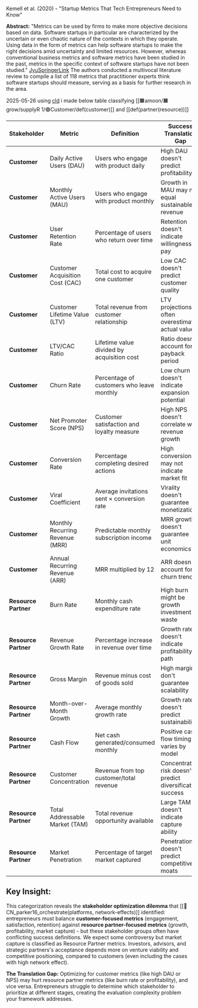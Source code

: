 Kemell et al. (2020) - "Startup Metrics That Tech Entrepreneurs Need to Know"

**Abstract:** "Metrics can be used by firms to make more objective decisions based on data. Software startups in particular are characterized by the uncertain or even chaotic nature of the contexts in which they operate. Using data in the form of metrics can help software startups to make the right decisions amid uncertainty and limited resources. However, whereas conventional business metrics and software metrics have been studied in the past, metrics in the specific context of software startups have not been studied." [Jyu](https://jyx.jyu.fi/handle/123456789/74242)[SpringerLink](https://link.springer.com/chapter/10.1007/978-3-030-35983-6_7) The authors conducted a multivocal literature review to compile a list of 118 metrics that practitioner experts think software startups should measure, serving as a basis for further research in the area.

2025-05-26
using [cld](https://claude.ai/chat/3a38d536-192c-4c46-ab88-650e7f7224b4) i made below table classifying [[🟧amoon/🟧grow/supplyR 1/🟣Customer/def(customer)]] and [[def(partner(resource))]]

| **Stakeholder**      | **Metric**                      | **Definition**                             | **Success Translation Gap**                                |
| -------------------- | ------------------------------- | ------------------------------------------ | ---------------------------------------------------------- |
| **Customer**         | Daily Active Users (DAU)        | Users who engage with product daily        | High DAU doesn't predict profitability                     |
| **Customer**         | Monthly Active Users (MAU)      | Users who engage with product monthly      | Growth in MAU may not equal sustainable revenue            |
| **Customer**         | User Retention Rate             | Percentage of users who return over time   | Retention doesn't indicate willingness to pay              |
| **Customer**         | Customer Acquisition Cost (CAC) | Total cost to acquire one customer         | Low CAC doesn't predict customer quality                   |
| **Customer**         | Customer Lifetime Value (LTV)   | Total revenue from customer relationship   | LTV projections often overestimate actual value            |
| **Customer**         | LTV/CAC Ratio                   | Lifetime value divided by acquisition cost | Ratio doesn't account for payback period                   |
| **Customer**         | Churn Rate                      | Percentage of customers who leave monthly  | Low churn doesn't indicate expansion potential             |
| **Customer**         | Net Promoter Score (NPS)        | Customer satisfaction and loyalty measure  | High NPS doesn't correlate with revenue growth             |
| **Customer**         | Conversion Rate                 | Percentage completing desired actions      | High conversion may not indicate market fit                |
| **Customer**         | Viral Coefficient               | Average invitations sent × conversion rate | Virality doesn't guarantee monetization                    |
| **Customer**         | Monthly Recurring Revenue (MRR) | Predictable monthly subscription income    | MRR growth doesn't guarantee unit economics                |
| **Customer**         | Annual Recurring Revenue (ARR)  | MRR multiplied by 12                       | ARR doesn't account for churn trends                       |
| **Resource Partner** | Burn Rate                       | Monthly cash expenditure rate              | High burn might be growth investment or waste              |
| **Resource Partner** | Revenue Growth Rate             | Percentage increase in revenue over time   | Growth rate doesn't indicate profitability path            |
| **Resource Partner** | Gross Margin                    | Revenue minus cost of goods sold           | High margins don't guarantee scalability                   |
| **Resource Partner** | Month-over-Month Growth         | Average monthly growth rate                | Growth rate doesn't predict sustainability                 |
| **Resource Partner** | Cash Flow                       | Net cash generated/consumed monthly        | Positive cash flow timing varies by model                  |
| **Resource Partner** | Customer Concentration          | Revenue from top customer/total revenue    | Concentration risk doesn't predict diversification success |
| **Resource Partner** | Total Addressable Market (TAM)  | Total revenue opportunity available        | Large TAM doesn't indicate capture ability                 |
| **Resource Partner** | Market Penetration              | Percentage of target market captured       | Penetration doesn't predict competitive moats              |

## **Key Insight:**

This categorization reveals the **stakeholder optimization dilemma** that [[📜CN_parker16_orchestrate(platforms, network-effects)]] identified: entrepreneurs must balance **customer-focused metrics** (engagement, satisfaction, retention) against **resource partner-focused metrics** (growth, profitability, market capture) - but these stakeholder groups often have conflicting success definitions. We expect some controversy but market capture is classified as Resource Partner metrics. Investors, advisors, and strategic partners's acceptance depends more on venture viability and competitive positioning, compared to customers (even including the cases with high network effect).

**The Translation Gap:** Optimizing for customer metrics (like high DAU or NPS) may hurt resource partner metrics (like burn rate or profitability), and vice versa. Entrepreneurs struggle to determine which stakeholder to prioritize at different stages, creating the evaluation complexity problem your framework addresses.
